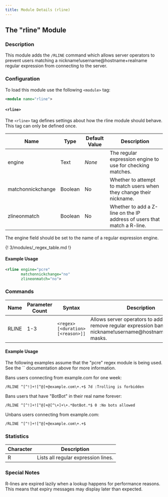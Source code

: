 ```yaml
---
title: Module Details (rline)
---
```


## The "rline" Module

### Description

This module adds the `/RLINE` command which allows server operators to prevent users matching a nickname!username@hostname+realname regular expression from connecting to the server.

### Configuration

To load this module use the following `<module>` tag:

```xml
<module name="rline">
```

#### `<rline>`

The `<rline>` tag defines settings about how the rline module should behave. This tag can only be defined once.

Name              | Type    | Default Value | Description
----------------- | ------- | ------------- | -----------
engine            | Text    | *None*        | The regular expression engine to use for checking matches.
matchonnickchange | Boolean | No            | Whether to attempt to match users when they change their nickname.
zlineonmatch      | Boolean | No            | Whether to add a Z-line on the IP address of users that match a R-line.

The engine field should be set to the name of a regular expression engine.

{! 3/modules/_regex_table.md !}

#### Example Usage

```xml
<rline engine="pcre"
       matchonnickchange="no"
       zlineonmatch="no">
```

### Commands

Name  | Parameter Count | Syntax                            | Description
----- | --------------- | --------------------------------- | -----------
RLINE | 1-3             | `<regex> [<duration> [<reason>]]` | Allows server operators to add and remove regular expression bans on nickname!username@hostname+realname masks.

#### Example Usage

<div class="alert alert-info" role="alert" markdown="1">
The following examples assume that the "pcre" regex module is being used. See the `<rline>` documentation above for more information.
</div>

Bans users connecting from example.com for one week:

```plaintext
/RLINE ^[^!]+![^@]+@example.com\+.+$ 7d :Trolling is forbidden
```

Bans users that have "BotBot" in their real name forever:

```plaintext
/RLINE ^[^!]+![^@]+@[^\+]+\+.*BotBot.*$ 0 :No bots allowed
```

Unbans users connecting from example.com:

```plaintext
/RLINE ^[^!]+![^@]+@example.com\+.+$
```

### Statistics

Character | Description
--------- | -----------
R         | Lists all regular expression lines.

### Special Notes

R-lines are expired lazily when a lookup happens for performance reasons. This means that expiry messages may display later than expected.
